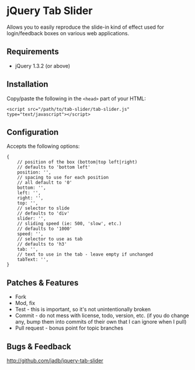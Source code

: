 # jQuery Tab Slider

Allows you to easily reproduce the slide-in kind of effect used for login/feedback boxes on various web applications.

## Requirements

* jQuery 1.3.2 (or above)

## Installation

Copy/paste the following in the `<head>` part of your HTML:

	<script src="/path/to/tab-slider/tab-slider.js" type="text/javascript"></script>
   <script type="text/javascript" charset="utf-8">
      $(document).ready(function() {
         $('#box-id').tabSlider();
      });
   </script>

## Configuration

Accepts the following options:

	{
		// position of the box (bottom|top left|right)
		// defaults to 'bottom left'
		position: '',
		// spacing to use for each position
		// all default to '0'
		bottom: '',
		left: '',
		right: '',
		top: '',
		// selector to slide
		// defaults to 'div'
		slider: '',
		// sliding speed (ie: 500, 'slow', etc.)
		// defaults to '1000'
		speed: '',
		// selector to use as tab
		// defaults to 'h3'
		tab: '',
		// text to use in the tab - leave empty if unchanged
		tabText: '',
	}

## Patches & Features

* Fork
* Mod, fix
* Test - this is important, so it's not unintentionally broken
* Commit - do not mess with license, todo, version, etc. (if you do change any, bump them into commits of their own that I can ignore when I pull)
* Pull request - bonus point for topic branches

## Bugs & Feedback

http://github.com/jadb/jquery-tab-slider